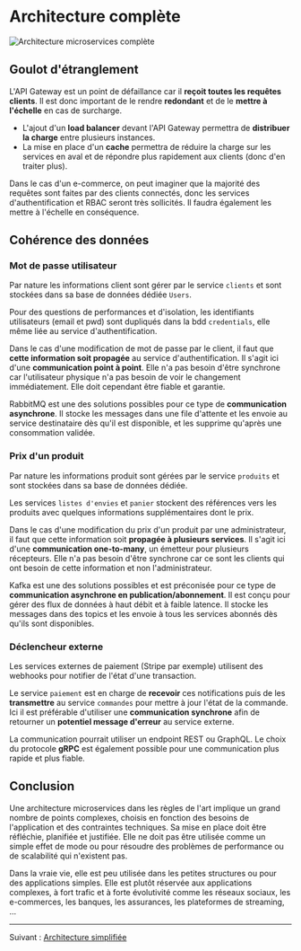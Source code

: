 # Architecture complète

![Architecture microservices complète](./µservices.drawio.png)

## Goulot d'étranglement

L'API Gateway est un point de défaillance car il **reçoit toutes les requêtes clients**. Il est donc important de le rendre **redondant** et de le **mettre à l'échelle** en cas de surcharge.

* L'ajout d'un **load balancer** devant l'API Gateway permettra de **distribuer la charge** entre plusieurs instances.
* La mise en place d'un **cache** permettra de réduire la charge sur les services en aval et de répondre plus rapidement aux clients (donc d'en traiter plus).

Dans le cas d'un e-commerce, on peut imaginer que la majorité des requêtes sont faites par des clients connectés, donc les services d'authentification et RBAC seront très sollicités. Il faudra également les mettre à l'échelle en conséquence.

## Cohérence des données

### Mot de passe utilisateur

Par nature les informations client sont gérer par le service `clients` et sont stockées dans sa base de données dédiée `Users`.

Pour des questions de performances et d'isolation, les identifiants utilisateurs (email et pwd) sont dupliqués dans la bdd `credentials`, elle même liée au service d'authentification.

Dans le cas d'une modification de mot de passe par le client, il faut que **cette information soit propagée** au service d'authentification. Il s'agit ici d'une **communication point à point**. Elle n'a pas besoin d'être synchrone car l'utilisateur physique n'a pas besoin de voir le changement immédiatement. Elle doit cependant être fiable et garantie.

RabbitMQ est une des solutions possibles pour ce type de **communication asynchrone**. Il stocke les messages dans une file d'attente et les envoie au service destinataire dès qu'il est disponible, et les supprime qu'après une consommation validée.

### Prix d'un produit

Par nature les informations produit sont gérées par le service `produits` et sont stockées dans sa base de données dédiée.

Les services `listes d'envies` et `panier` stockent des références vers les produits avec quelques informations supplémentaires dont le prix.

Dans le cas d'une modification du prix d'un produit par une administrateur, il faut que cette information soit **propagée à plusieurs services**. Il s'agit ici d'une **communication one-to-many**, un émetteur pour plusieurs récepteurs. Elle n'a pas besoin d'être synchrone car ce sont les clients qui ont besoin de cette information et non l'administrateur.

Kafka est une des solutions possibles et est préconisée pour ce type de **communication asynchrone en publication/abonnement**. Il est conçu pour gérer des flux de données à haut débit et à faible latence. Il stocke les messages dans des topics et les envoie à tous les services abonnés dès qu'ils sont disponibles.

### Déclencheur externe

Les services externes de paiement (Stripe par exemple) utilisent des webhooks pour notifier de l'état d'une transaction.

Le service `paiement` est en charge de **recevoir** ces notifications puis de les **transmettre** au service `commandes` pour mettre à jour l'état de la commande. Ici il est préférable d'utiliser une **communication synchrone** afin de retourner un **potentiel message d'erreur** au service externe.

La communication pourrait utiliser un endpoint REST ou GraphQL. Le choix du protocole **gRPC** est également possible pour une communication plus rapide et plus fiable.

## Conclusion

Une architecture microservices dans les règles de l'art implique un grand nombre de points complexes, choisis en fonction des besoins de l'application et des contraintes techniques. Sa mise en place doit être réfléchie, planifiée et justifiée. Elle ne doit pas être utilisée comme un simple effet de mode ou pour résoudre des problèmes de performance ou de scalabilité qui n'existent pas.

Dans la vraie vie, elle est peu utilisée dans les petites structures ou pour des applications simples. Elle est plutôt réservée aux applications complexes, à fort trafic et à forte évolutivité comme les réseaux sociaux, les e-commerces, les banques, les assurances, les plateformes de streaming, ...

---

Suivant : [Architecture simplifiée](./cas-simplifie.md)
